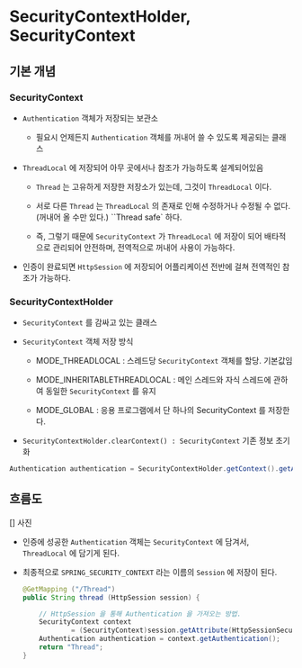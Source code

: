 # SecurityContextHolder, SecurityContext

## 기본 개념

### SecurityContext

- ``Authentication`` 객체가 저장되는 보관소

    - 필요시 언제든지 ``Authentication`` 객체를 꺼내어 쓸 수 있도록 제공되는 클래스

- ``ThreadLocal`` 에 저장되어 아무 곳에서나 참조가 가능하도록 설계되어있음

    - ``Thread`` 는 고유하게 저장한 저장소가 있는데, 그것이 ``ThreadLocal`` 이다.
    
    - 서로 다른 ``Thread`` 는 ``ThreadLocal`` 의 존재로 인해 수정하거나 수정될 수 없다. (꺼내어 올 수만 있다.) ``Thread safe` 하다. 

    - 즉, 그렇기 때문에 ``SecurityContext`` 가 ``ThreadLocal`` 에 저장이 되어 배타적으로 관리되어 안전하며, 전역적으로 꺼내어 사용이 가능하다.

- 인증이 완료되면 ``HttpSession`` 에 저장되어 어플리케이션 전반에 걸쳐 전역적인 참조가 가능하다.


### SecurityContextHolder

- ``SecurityContext`` 를 감싸고 있는 클래스

- ``SecurityContext`` 객체 저장 방식

    - MODE_THREADLOCAL : 스레드당 ``SecurityContext`` 객체를 할당. 기본값임

    - MODE_INHERITABLETHREADLOCAL : 메인 스레드와 자식 스레드에 관하여 동일한 ``SecurityContext`` 를 유지

    - MODE_GLOBAL : 응용 프로그램에서 단 하나의 SecurityContext 를 저장한다.

- ``SecurityContextHolder.clearContext() : SecurityContext`` 기존 정보 초기화


```java
Authentication authentication = SecurityContextHolder.getContext().getAuthentication()
```

## 흐름도

[] 사진

- 인증에 성공한 ``Authentication`` 객체는 ``SecurityContext`` 에 담겨서, ``ThreadLocal`` 에 담기게 된다. 

- 최종적으로 `SPRING_SECURITY_CONTEXT` 라는 이름의 `Session` 에 저장이 된다. 

    ```java
    @GetMapping ("/Thread")
    public String thread (HttpSession session) {

        // HttpSession 을 통해 Authentication 을 가져오는 방법. 
        SecurityContext context 
                = (SecurityContext)session.getAttribute(HttpSessionSecurityContextRepository.SPRING_SECURITY_CONTEXT_KEY);
        Authentication authentication = context.getAuthentication();
        return "Thread";
    }
    ```
